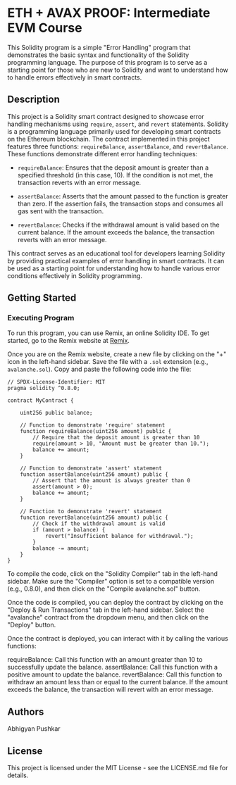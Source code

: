 # ETH + AVAX PROOF: Intermediate EVM Course

This Solidity program is a simple "Error Handling" program that demonstrates the basic syntax and functionality of the Solidity programming language. The purpose of this program is to serve as a starting point for those who are new to Solidity and want to understand how to handle errors effectively in smart contracts.

## Description
This project is a Solidity smart contract designed to showcase error handling mechanisms using `require`, `assert`, and `revert` statements. Solidity is a programming language primarily used for developing smart contracts on the Ethereum blockchain. The contract implemented in this project features three functions: `requireBalance`, `assertBalance`, and `revertBalance`. These functions demonstrate different error handling techniques:

- `requireBalance`: Ensures that the deposit amount is greater than a specified threshold (in this case, 10). If the condition is not met, the transaction reverts with an error message.

- `assertBalance`: Asserts that the amount passed to the function is greater than zero. If the assertion fails, the transaction stops and consumes all gas sent with the transaction.

- `revertBalance`: Checks if the withdrawal amount is valid based on the current balance. If the amount exceeds the balance, the transaction reverts with an error message.

This contract serves as an educational tool for developers learning Solidity by providing practical examples of error handling in smart contracts. It can be used as a starting point for understanding how to handle various error conditions effectively in Solidity programming.

## Getting Started

### Executing Program
To run this program, you can use Remix, an online Solidity IDE. To get started, go to the Remix website at [Remix](https://remix.ethereum.org/).

Once you are on the Remix website, create a new file by clicking on the "+" icon in the left-hand sidebar. Save the file with a `.sol` extension (e.g., `avalanche.sol`). Copy and paste the following code into the file:

```solidity
// SPDX-License-Identifier: MIT
pragma solidity ^0.8.0;

contract MyContract {
    
    uint256 public balance;
    
    // Function to demonstrate 'require' statement
    function requireBalance(uint256 amount) public {
        // Require that the deposit amount is greater than 10
        require(amount > 10, "Amount must be greater than 10.");
        balance += amount;
    }
    
    // Function to demonstrate 'assert' statement
    function assertBalance(uint256 amount) public {
        // Assert that the amount is always greater than 0
        assert(amount > 0);
        balance += amount;
    }
    
    // Function to demonstrate 'revert' statement
    function revertBalance(uint256 amount) public {
        // Check if the withdrawal amount is valid
        if (amount > balance) {
            revert("Insufficient balance for withdrawal.");
        }
        balance -= amount;
    }
}
```

To compile the code, click on the "Solidity Compiler" tab in the left-hand sidebar. Make sure the "Compiler" option is set to a compatible version (e.g., 0.8.0), and then click on the "Compile avalanche.sol" button.

Once the code is compiled, you can deploy the contract by clicking on the "Deploy & Run Transactions" tab in the left-hand sidebar. Select the "avalanche" contract from the dropdown menu, and then click on the "Deploy" button.

Once the contract is deployed, you can interact with it by calling the various functions:

requireBalance: Call this function with an amount greater than 10 to successfully update the balance.
assertBalance: Call this function with a positive amount to update the balance.
revertBalance: Call this function to withdraw an amount less than or equal to the current balance. If the amount exceeds the balance, the transaction will revert with an error message.

## Authors
Abhigyan Pushkar

## License
This project is licensed under the MIT License - see the LICENSE.md file for details.
